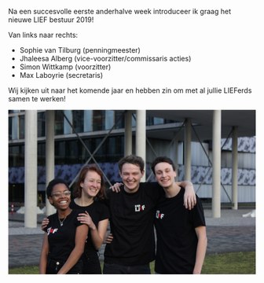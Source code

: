 Na een succesvolle eerste anderhalve week introduceer ik graag het nieuwe LIEF bestuur 2019!

Van links naar rechts:

 * Sophie van Tilburg (penningmeester)
 * Jhaleesa Alberg (vice-voorzitter/commissaris acties)
 * Simon Wittkamp (voorzitter)
 * Max Laboyrie (secretaris)

Wij kijken uit naar het komende jaar en hebben zin om met al jullie LIEFerds samen te werken!

![](/assets/imgs/bestuur2019.png)
